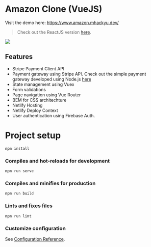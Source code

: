 # Amazon Clone (VueJS)

Visit the demo here: https://www.amazon.mhackyu.dev/

> Check out the ReactJS version [here](https://github.com/mhackyu/amazon-clone).

<img src="https://i.imgur.com/EeX9Qgz.png" />

## Features

- Stripe Payment Client API
- Payment gateway using Stripe API. Check out the simple payment gateway developed using Node.js [here](https://github.com/mhackyu/stripe-payment)
- State management using Vuex
- Form validations
- Page navigation using Vue Router
- BEM for CSS architechture
- Netlify Hosting
- Netlify Deploy Context
- User authentication using Firebase Auth.

# Project setup

```
npm install
```

### Compiles and hot-reloads for development

```
npm run serve
```

### Compiles and minifies for production

```
npm run build
```

### Lints and fixes files

```
npm run lint
```

### Customize configuration

See [Configuration Reference](https://cli.vuejs.org/config/).
